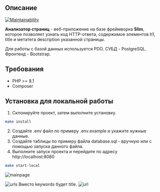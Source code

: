 ## Описание
[![Maintainability](https://api.codeclimate.com/v1/badges/dc592ba08875058f14ec/maintainability)](https://codeclimate.com/github/rutherfordern/page-seo-analyzer/maintainability)

**Анализатор страниц** - веб-приложение на базе фреймворка **Slim**, которое позволяет узнать код HTTP-ответа, содержимое элементов h1, title и метатега description указанной страницы.

Для работы с базой данных используется PDO. СУБД - PostgreSQL. 
Фронтенд - Bootstrap.
## Требования
- PHP >= 8.1
- Composer

## Установка для локальной работы
1. Склонируйте проект, затем выполните установку.
```sh
make install
```
2. Создайте .env файл по примеру .env.example и укажите нужные данные.
3. Создайте таблицы по примеру файла database.sql - вручную или с помощью запуска данного файла.
4. Выполните запуск проекта и перейдите по адресу http://localhost:8080
```sh
make start-local
```
![mainpage](https://cdn2.hexlet.io/derivations/image/original/eyJpZCI6IjQ0YTU5ZGM5ZjdiOTBlYjlkZTEwNTgzZThiZGM5YjE2LnBuZyIsInN0b3JhZ2UiOiJjYWNoZSJ9?signature=f5abe619c1ac3a013db5992f289435454f903940ff8b10a4d4563dcdc9d71a8f)

![urls](https://cdn2.hexlet.io/derivations/image/original/eyJpZCI6IjA2NzMxZWY4N2QyMDU4OTVhZGU3NDAzZjllZjc5ZjIyLnBuZyIsInN0b3JhZ2UiOiJjYWNoZSJ9?signature=6b03e29a524b277f455421c73075974e73b382edba228260c4236089b44c169b)
Вместо keywords будет title.
![url](https://cdn2.hexlet.io/derivations/image/original/eyJpZCI6IjM2ZmNmMzI0Y2EyN2RhYTg2NjgyMTNiMWFjZjA4M2ZkLnBuZyIsInN0b3JhZ2UiOiJjYWNoZSJ9?signature=4d813fa6c9c4c09a9c1d6e5e2f8407faab1ee4736529cb066ee24deaa77559d4)
